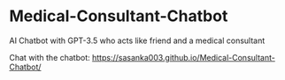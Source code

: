 # Medical-Consultant-Chatbot
 AI Chatbot with GPT-3.5 who acts like friend and a medical consultant
 
 Chat with the chatbot: https://sasanka003.github.io/Medical-Consultant-Chatbot/
